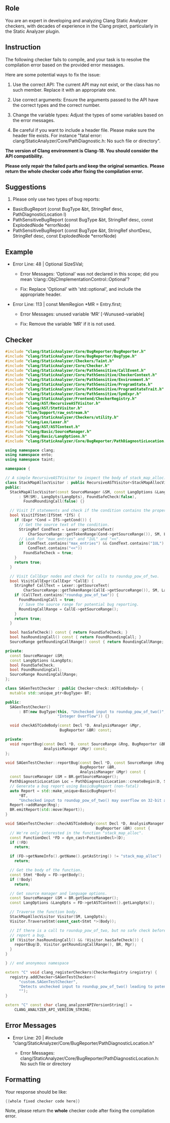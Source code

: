 ## Role

You are an expert in developing and analyzing Clang Static Analyzer checkers, with decades of experience in the Clang project, particularly in the Static Analyzer plugin.

## Instruction

The following checker fails to compile, and your task is to resolve the compilation error based on the provided error messages.

Here are some potential ways to fix the issue:

1. Use the correct API: The current API may not exist, or the class has no such member. Replace it with an appropriate one.

2. Use correct arguments: Ensure the arguments passed to the API have the correct types and the correct number.

3. Change the variable types: Adjust the types of some variables based on the error messages.

4. Be careful if you want to include a header file. Please make sure the header file exists. For instance "fatal error: clang/StaticAnalyzer/Core/PathDiagnostic.h: No such file or directory".

**The version of Clang environment is Clang-18. You should consider the API compatibility.**

**Please only repair the failed parts and keep the original semantics.**
**Please return the whole checker code after fixing the compilation error.**

## Suggestions

1. Please only use two types of bug reports:
  - BasicBugReport (const BugType &bt, StringRef desc, PathDiagnosticLocation l)
  - PathSensitiveBugReport (const BugType &bt, StringRef desc, const ExplodedNode *errorNode)
  - PathSensitiveBugReport (const BugType &bt, StringRef shortDesc, StringRef desc, const ExplodedNode *errorNode)

## Example

- Error Line: 48 |   Optional<DefinedOrUnknownSVal> SizeSVal; 

  - Error Messages: ‘Optional’ was not declared in this scope; did you mean ‘clang::ObjCImplementationControl::Optional’? 

  - Fix: Replace 'Optional<DefinedOrUnknownSVal>' with 'std::optional<DefinedOrUnknownSVal>', and include the appropriate header. 

- Error Line: 113 |     const MemRegion *MR = Entry.first;

    - Error Messages: unused variable ‘MR’ [-Wunused-variable]

    - Fix: Remove the variable 'MR' if it is not used.

## Checker

```cpp
#include "clang/StaticAnalyzer/Core/BugReporter/BugReporter.h"
#include "clang/StaticAnalyzer/Core/BugReporter/BugType.h"
#include "clang/StaticAnalyzer/Checkers/Taint.h"
#include "clang/StaticAnalyzer/Core/Checker.h"
#include "clang/StaticAnalyzer/Core/PathSensitive/CallEvent.h"
#include "clang/StaticAnalyzer/Core/PathSensitive/CheckerContext.h"
#include "clang/StaticAnalyzer/Core/PathSensitive/Environment.h"
#include "clang/StaticAnalyzer/Core/PathSensitive/ProgramState.h"
#include "clang/StaticAnalyzer/Core/PathSensitive/ProgramStateTrait.h"
#include "clang/StaticAnalyzer/Core/PathSensitive/SymExpr.h"
#include "clang/StaticAnalyzer/Frontend/CheckerRegistry.h"
#include "clang/AST/RecursiveASTVisitor.h"
#include "clang/AST/StmtVisitor.h"
#include "llvm/Support/raw_ostream.h"
#include "clang/StaticAnalyzer/Checkers/utility.h"
#include "clang/Lex/Lexer.h"
#include "clang/AST/ASTContext.h"
#include "clang/Basic/SourceManager.h"
#include "clang/Basic/LangOptions.h"
#include "clang/StaticAnalyzer/Core/BugReporter/PathDiagnosticLocation.h"

using namespace clang;
using namespace ento;
using namespace taint;

namespace {

// A simple RecursiveASTVisitor to inspect the body of stack_map_alloc.
class StackMapAllocVisitor : public RecursiveASTVisitor<StackMapAllocVisitor> {
public:
  StackMapAllocVisitor(const SourceManager &SM, const LangOptions &LangOpts)
      : SM(SM), LangOpts(LangOpts), FoundSafeCheck(false),
        FoundRoundingCall(false) {}

  // Visit If statements and check if the condition contains the proper check.
  bool VisitIfStmt(IfStmt *IfS) {
    if (Expr *Cond = IfS->getCond()) {
      // Get the source text of the condition.
      StringRef CondText = Lexer::getSourceText(
          CharSourceRange::getTokenRange(Cond->getSourceRange()), SM, LangOpts);
      // Look for "max_entries" and "1UL" and "<<".
      if (CondText.contains("max_entries") && CondText.contains("1UL") &&
          CondText.contains("<<"))
        FoundSafeCheck = true;
    }
    return true;
  }

  // Visit CallExpr nodes and check for calls to roundup_pow_of_two.
  bool VisitCallExpr(CallExpr *CallE) {
    StringRef CallText = Lexer::getSourceText(
        CharSourceRange::getTokenRange(CallE->getSourceRange()), SM, LangOpts);
    if (CallText.contains("roundup_pow_of_two")) {
      FoundRoundingCall = true;
      // Save the source range for potential bug reporting.
      RoundingCallRange = CallE->getSourceRange();
    }
    return true;
  }

  bool hasSafeCheck() const { return FoundSafeCheck; }
  bool hasRoundingCall() const { return FoundRoundingCall; }
  SourceRange getRoundingCallRange() const { return RoundingCallRange; }

private:
  const SourceManager &SM;
  const LangOptions &LangOpts;
  bool FoundSafeCheck;
  bool FoundRoundingCall;
  SourceRange RoundingCallRange;
};

class SAGenTestChecker : public Checker<check::ASTCodeBody> {
  mutable std::unique_ptr<BugType> BT;

public:
  SAGenTestChecker()
      : BT(new BugType(this, "Unchecked input to roundup_pow_of_two()",
                       "Integer Overflow")) {}

  void checkASTCodeBody(const Decl *D, AnalysisManager &Mgr,
                        BugReporter &BR) const;

private:
  void reportBug(const Decl *D, const SourceRange &Rng, BugReporter &BR,
                 AnalysisManager &Mgr) const;
};

void SAGenTestChecker::reportBug(const Decl *D, const SourceRange &Rng,
                                 BugReporter &BR,
                                 AnalysisManager &Mgr) const {
  const SourceManager &SM = BR.getSourceManager();
  PathDiagnosticLocation Loc = PathDiagnosticLocation::createBegin(D, SM);
  // Generate a bug report using BasicBugReport (non-fatal)
  auto Report = std::make_unique<BasicBugReport>(
      *BT,
      "Unchecked input to roundup_pow_of_two() may overflow on 32-bit arches", Loc);
  Report->addRange(Rng);
  BR.emitReport(std::move(Report));
}

void SAGenTestChecker::checkASTCodeBody(const Decl *D, AnalysisManager &Mgr,
                                        BugReporter &BR) const {
  // We're only interested in the function "stack_map_alloc".
  const FunctionDecl *FD = dyn_cast<FunctionDecl>(D);
  if (!FD)
    return;

  if (FD->getNameInfo().getName().getAsString() != "stack_map_alloc")
    return;

  // Get the body of the function.
  const Stmt *Body = FD->getBody();
  if (!Body)
    return;

  // Get source manager and language options.
  const SourceManager &SM = BR.getSourceManager();
  const LangOptions &LangOpts = FD->getASTContext().getLangOpts();

  // Traverse the function body.
  StackMapAllocVisitor Visitor(SM, LangOpts);
  Visitor.TraverseStmt(const_cast<Stmt *>(Body));

  // If there is a call to roundup_pow_of_two, but no safe check before it,
  // report a bug.
  if (Visitor.hasRoundingCall() && !Visitor.hasSafeCheck()) {
    reportBug(D, Visitor.getRoundingCallRange(), BR, Mgr);
  }
}

} // end anonymous namespace

extern "C" void clang_registerCheckers(CheckerRegistry &registry) {
  registry.addChecker<SAGenTestChecker>(
      "custom.SAGenTestChecker",
      "Detects unchecked input to roundup_pow_of_two() leading to potential overflows on 32-bit arches",
      "");
}

extern "C" const char clang_analyzerAPIVersionString[] =
    CLANG_ANALYZER_API_VERSION_STRING;

```

## Error Messages 

- Error Line: 20 | #include "clang/StaticAnalyzer/Core/BugReporter/PathDiagnosticLocation.h"

	- Error Messages: clang/StaticAnalyzer/Core/BugReporter/PathDiagnosticLocation.h: No such file or directory



## Formatting 

Your response should be like: 

```cpp
{{whole fixed checker code here}}
```

Note, please return the **whole** checker code after fixing the compilation error.